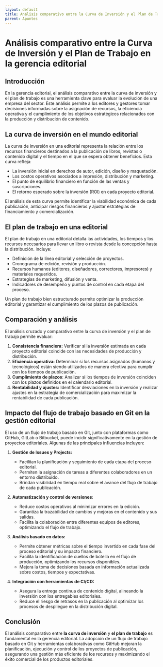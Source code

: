 ```yaml
---
layout: default
title: Análisis comparativo entre la Curva de Inversión y el Plan de Trabajo en la gerencia editorial
parent: Apuntes
---
```


# Análisis comparativo entre la Curva de Inversión y el Plan de Trabajo en la gerencia editorial

## Introducción
En la gerencia editorial, el análisis comparativo entre la curva de inversión y el plan de trabajo es una herramienta clave para evaluar la evolución de una empresa del sector. Este análisis permite a los editores y gestores tomar decisiones informadas sobre la asignación de recursos, la eficiencia operativa y el cumplimiento de los objetivos estratégicos relacionados con la producción y distribución de contenido.

## La curva de inversión en el mundo editorial
La curva de inversión en una editorial representa la relación entre los recursos financieros destinados a la publicación de libros, revistas o contenido digital y el tiempo en el que se espera obtener beneficios. Esta curva refleja:
- La inversión inicial en derechos de autor, edición, diseño y maquetación.
- Los costos operativos asociados a impresión, distribución y marketing.
- El punto de equilibrio financiero en función de las ventas y suscripciones.
- El retorno esperado sobre la inversión (ROI) en cada proyecto editorial.

El análisis de esta curva permite identificar la viabilidad económica de cada publicación, anticipar riesgos financieros y ajustar estrategias de financiamiento y comercialización.

## El plan de trabajo en una editorial
El plan de trabajo en una editorial detalla las actividades, los tiempos y los recursos necesarios para llevar un libro o revista desde la concepción hasta la distribución. Incluye:
- Definición de la línea editorial y selección de proyectos.
- Cronograma de edición, revisión y producción.
- Recursos humanos (editores, diseñadores, correctores, impresores) y materiales requeridos.
- Estrategias de marketing, difusión y venta.
- Indicadores de desempeño y puntos de control en cada etapa del proceso.

Un plan de trabajo bien estructurado permite optimizar la producción editorial y garantizar el cumplimiento de los plazos de publicación.

## Comparación y análisis
El análisis cruzado y comparativo entre la curva de inversión y el plan de trabajo permite evaluar:
1. **Consistencia financiera:** Verificar si la inversión estimada en cada proyecto editorial coincide con las necesidades de producción y distribución.
2. **Eficiencia operativa:** Determinar si los recursos asignados (humanos y tecnológicos) están siendo utilizados de manera efectiva para cumplir con los tiempos de publicación.
3. **Cumplimiento de plazos:** Analizar si los tiempos de inversión coinciden con los plazos definidos en el calendario editorial.
4. **Rentabilidad y ajustes:** Identificar desviaciones en la inversión y realizar ajustes en la estrategia de comercialización para maximizar la rentabilidad de cada publicación.

## Impacto del flujo de trabajo basado en Git en la gestión editorial
El uso de un flujo de trabajo basado en Git, junto con plataformas como GitHub, GitLab o Bitbucket, puede incidir significativamente en la gestión de proyectos editoriales. Algunas de las principales influencias incluyen:

1. **Gestión de Issues y Projects:**
   - Facilitan la planificación y seguimiento de cada etapa del proceso editorial.
   - Permiten la asignación de tareas a diferentes colaboradores en un entorno distribuido.
   - Brindan visibilidad en tiempo real sobre el avance del flujo de trabajo de cada publicación.

2. **Automatización y control de versiones:**
   - Reduce costos operativos al minimizar errores en la edición.
   - Garantiza la trazabilidad de cambios y mejoras en el contenido y sus salidas.
   - Facilita la colaboración entre diferentes equipos de editores, optimizando el flujo de trabajo.

3. **Análisis basado en datos:**
   - Permite obtener métricas sobre el tiempo invertido en cada fase del proceso editorial y su impacto financiero.
   - Facilita la identificación de cuellos de botella en el flujo de producción, optimizando los recursos disponibles.
   - Mejora la toma de decisiones basada en información actualizada sobre costos, tiempos y expectativas.

4. **Integración con herramientas de CI/CD:**
   - Asegura la entrega continua de contenido digital, alineando la inversión con los entregables editoriales.
   - Reduce el riesgo de retrasos en la publicación al optimizar los procesos de despliegue en la distribución digital.

## Conclusión
El análisis comparativo entre **la curva de inversión** y **el plan de trabajo** es fundamental en la gerencia editorial. La adopción de un flujo de trabajo basado en Git y herramientas colaborativas como GitHub mejoran la planificación, ejecución y control de los proyectos de publicación, asegurando una gestión más eficiente de los recursos y maximizando el éxito comercial de los productos editoriales.
